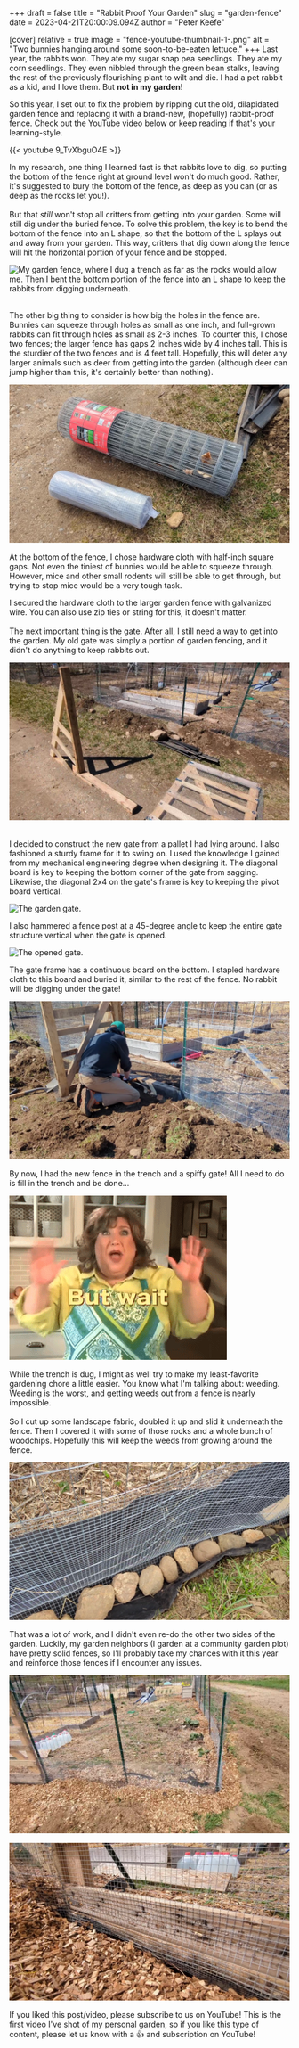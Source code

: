 +++
draft = false
title = "Rabbit Proof Your Garden"
slug = "garden-fence"
date = 2023-04-21T20:00:09.094Z
author = "Peter Keefe"


[cover]
relative = true
image = "fence-youtube-thumbnail-1-.png"
alt = "Two bunnies hanging around some soon-to-be-eaten lettuce."
+++
Last year, the rabbits won. They ate my sugar snap pea seedlings. They ate my corn seedlings. They even nibbled through the green bean stalks, leaving the rest of the previously flourishing plant to wilt and die. I had a pet rabbit as a kid, and I love them. But **not in my garden**!

So this year, I set out to fix the problem by ripping out the old, dilapidated garden fence and replacing it with a brand-new, (hopefully) rabbit-proof fence. Check out the YouTube video below or keep reading if that's your learning-style.

{{< youtube 9_TvXbguO4E >}}

In my research, one thing I learned fast is that rabbits love to dig, so putting the bottom of the fence right at ground level won't do much good. Rather, it's suggested to bury the bottom of the fence, as deep as you can (or as deep as the rocks let you!).\
\
But that *still* won't stop all critters from getting into your garden. Some will still dig under the buried fence. To solve this problem, the key is to bend the bottom of the fence into an L shape, so that the bottom of the L splays out and away from your garden. This way, critters that dig down along the fence will hit the horizontal portion of your fence and be stopped.

![My garden fence, where I dug a trench as far as the rocks would allow me. Then I bent the bottom portion of the fence into an L shape to keep the rabbits from digging underneath.](pxl_20230324_202842877.mp.jpg "I dug a trench as far as the rocks would allow me. Then I bent the bottom portion of the fence into an L shape to keep the rabbits from digging underneath.")

\
The other big thing to consider is how big the holes in the fence are. Bunnies can squeeze through holes as small as one inch, and full-grown rabbits can fit through holes as small as 2-3 inches. To counter this, I chose two fences; the larger fence has gaps 2 inches wide by 4 inches tall. This is the sturdier of the two fences and is 4 feet tall. Hopefully, this will deter any larger animals such as deer from getting into the garden (although deer can jump higher than this, it's certainly better than nothing). 

![The fence materials that I used.](vlcsnap-2023-04-21-10h08m08s077.png "The fence materials that I used.")

At the bottom of the fence, I chose hardware cloth with half-inch square gaps. Not even the tiniest of bunnies would be able to squeeze through. However, mice and other small rodents will still be able to get through, but trying to stop mice would be a very tough task.

I secured the hardware cloth to the larger garden fence with galvanized wire. You can also use zip ties or string for this, it doesn't matter.\
\
The next important thing is the gate. After all, I still need a way to get into the garden. My old gate was simply a portion of garden fencing, and it didn't do anything to keep rabbits out.

![The gate before installing.](vlcsnap-2023-04-21-10h04m33s896.png "The gate before installing.")

\
I decided to construct the new gate from a pallet I had lying around. I also fashioned a sturdy frame for it to swing on. I used the knowledge I gained from my mechanical engineering degree when designing it. The diagonal board is key to keeping the bottom corner of the gate from sagging. Likewise, the diagonal 2x4 on the gate's frame is key to keeping the pivot board vertical.

![The garden gate.](pxl_20230329_193348763.jpg "The garden gate is constructed from pallet wood.")

I also hammered a fence post at a 45-degree angle to keep the entire gate structure vertical when the gate is opened.

![The opened gate.](pxl_20230329_193403255.jpg "With the gate open, you can see the fence post that is keeping the gate from sagging when open.")

The gate frame has a continuous board on the bottom. I stapled hardware cloth to this board and buried it, similar to the rest of the fence. No rabbit will be digging under the gate!

![Installing hardware cloth along the bottom of the gate.](vlcsnap-2023-04-21-10h04m52s837.png "Installing hardware cloth along the bottom of the gate.")

By now, I had the new fence in the trench and a spiffy gate! All I need to do is fill in the trench and be done...

![](butwait.gif)

While the trench is dug, I might as well try to make my least-favorite gardening chore a little easier. You know what I'm talking about: weeding. Weeding is the worst, and getting weeds out from a fence is nearly impossible.\
\
So I cut up some landscape fabric, doubled it up and slid it underneath the fence. Then I covered it with some of those rocks and a whole bunch of woodchips. Hopefully this will keep the weeds from growing around the fence.

![Landscape fabric in the trench, with rocks on top.](vlcsnap-2023-04-21-10h05m24s756.png "Landscape fabric in the trench, with rocks on top to keep the weeds out (hopefully)")

That was a lot of work, and I didn't even re-do the other two sides of the garden. Luckily, my garden neighbors (I garden at a community garden plot) have pretty solid fences, so I'll probably take my chances with it this year and reinforce those fences if I encounter any issues.

![The finished fence!](vlcsnap-2023-04-21-10h05m53s855.png "The finished fence!")

![No gaps at the bottom of the gate!](vlcsnap-2023-04-21-10h05m48s834.png "No gaps at the bottom of the gate!")



If you liked this post/video, please subscribe to us on YouTube! This is the first video I've shot of my personal garden, so if you like this type of content, please let us know with a 👍 and subscription on YouTube!